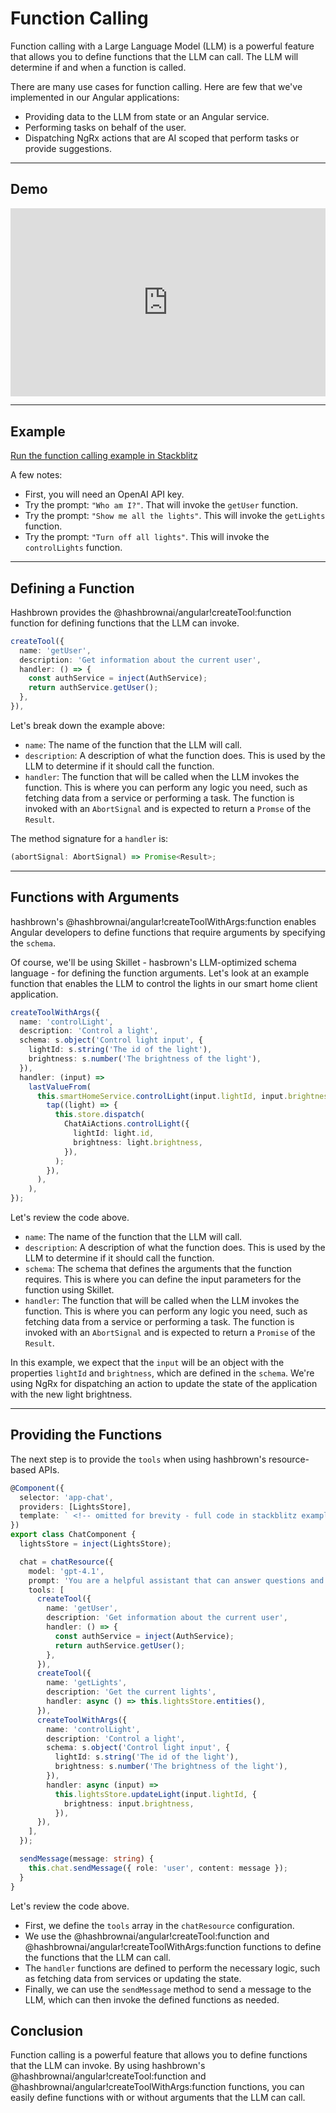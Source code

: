 # Function Calling

Function calling with a Large Language Model (LLM) is a powerful feature that allows you to define functions that the LLM can call.
The LLM will determine if and when a function is called.

There are many use cases for function calling.
Here are few that we've implemented in our Angular applications:

- Providing data to the LLM from state or an Angular service.
- Performing tasks on behalf of the user.
- Dispatching NgRx actions that are AI scoped that perform tasks or provide suggestions.

---

## Demo

<div style="padding:59.64% 0 0 0;position:relative;width:100%;"><iframe src="https://player.vimeo.com/video/1089272737?badge=0&amp;autopause=0&amp;player_id=0&amp;app_id=58479" frameborder="0" allow="autoplay; fullscreen; picture-in-picture; clipboard-write; encrypted-media" style="position:absolute;top:0;left:0;width:100%;height:100%;" title="hashbrown function calling"></iframe></div>

---

## Example

[Run the function calling example in Stackblitz](/examples/angular/function-calling)

A few notes:

- First, you will need an OpenAI API key.
- Try the prompt: `"Who am I?"`. That will invoke the `getUser` function.
- Try the prompt: `"Show me all the lights"`. This will invoke the `getLights` function.
- Try the prompt: `"Turn off all lights"`. This will invoke the `controlLights` function.

---

## Defining a Function

Hashbrown provides the @hashbrownai/angular!createTool:function function for defining functions that the LLM can invoke.

<www-code-example header="chat.component.ts">

```ts
createTool({
  name: 'getUser',
  description: 'Get information about the current user',
  handler: () => {
    const authService = inject(AuthService);
    return authService.getUser();
  },
}),
```

</www-code-example>

Let's break down the example above:

- `name`: The name of the function that the LLM will call.
- `description`: A description of what the function does. This is used by the LLM to determine if it should call the function.
- `handler`: The function that will be called when the LLM invokes the function. This is where you can perform any logic you need, such as fetching data from a service or performing a task. The function is invoked with an `AbortSignal` and is expected to return a `Promse` of the `Result`.

The method signature for a `handler` is:

```ts
(abortSignal: AbortSignal) => Promise<Result>;
```

---

## Functions with Arguments

hashbrown's @hashbrownai/angular!createToolWithArgs:function enables Angular developers to define functions that require arguments by specifying the `schema`.

Of course, we'll be using Skillet - hasbrown's LLM-optimized schema language - for defining the function arguments.
Let's look at an example function that enables the LLM to control the lights in our smart home client application.

<www-code-example header="chat.component.ts">

```ts
createToolWithArgs({
  name: 'controlLight',
  description: 'Control a light',
  schema: s.object('Control light input', {
    lightId: s.string('The id of the light'),
    brightness: s.number('The brightness of the light'),
  }),
  handler: (input) =>
    lastValueFrom(
      this.smartHomeService.controlLight(input.lightId, input.brightness).pipe(
        tap((light) => {
          this.store.dispatch(
            ChatAiActions.controlLight({
              lightId: light.id,
              brightness: light.brightness,
            }),
          );
        }),
      ),
    ),
});
```

</www-code-example>

Let's review the code above.

- `name`: The name of the function that the LLM will call.
- `description`: A description of what the function does. This is used by the LLM to determine if it should call the function.
- `schema`: The schema that defines the arguments that the function requires. This is where you can define the input parameters for the function using Skillet.
- `handler`: The function that will be called when the LLM invokes the function. This is where you can perform any logic you need, such as fetching data from a service or performing a task. The function is invoked with an `AbortSignal` and is expected to return a `Promise` of the `Result`.

In this example, we expect that the `input` will be an object with the properties `lightId` and `brightness`, which are defined in the `schema`.
We're using NgRx for dispatching an action to update the state of the application with the new light brightness.

---

## Providing the Functions

The next step is to provide the `tools` when using hashbrown's resource-based APIs.

<www-code-example header="chat.component.ts" run="/examples/angular/function-calling">

```ts
@Component({
  selector: 'app-chat',
  providers: [LightsStore],
  template: ` <!-- omitted for brevity - full code in stackblitz example --> `,
})
export class ChatComponent {
  lightsStore = inject(LightsStore);

  chat = chatResource({
    model: 'gpt-4.1',
    prompt: 'You are a helpful assistant that can answer questions and help with tasks',
    tools: [
      createTool({
        name: 'getUser',
        description: 'Get information about the current user',
        handler: () => {
          const authService = inject(AuthService);
          return authService.getUser();
        },
      }),
      createTool({
        name: 'getLights',
        description: 'Get the current lights',
        handler: async () => this.lightsStore.entities(),
      }),
      createToolWithArgs({
        name: 'controlLight',
        description: 'Control a light',
        schema: s.object('Control light input', {
          lightId: s.string('The id of the light'),
          brightness: s.number('The brightness of the light'),
        }),
        handler: async (input) =>
          this.lightsStore.updateLight(input.lightId, {
            brightness: input.brightness,
          }),
      }),
    ],
  });

  sendMessage(message: string) {
    this.chat.sendMessage({ role: 'user', content: message });
  }
}
```

</www-code-example>

Let's review the code above.

- First, we define the `tools` array in the `chatResource` configuration.
- We use the @hashbrownai/angular!createTool:function and @hashbrownai/angular!createToolWithArgs:function functions to define the functions that the LLM can call.
- The `handler` functions are defined to perform the necessary logic, such as fetching data from services or updating the state.
- Finally, we can use the `sendMessage` method to send a message to the LLM, which can then invoke the defined functions as needed.

## Conclusion

Function calling is a powerful feature that allows you to define functions that the LLM can invoke.
By using hashbrown's @hashbrownai/angular!createTool:function and @hashbrownai/angular!createToolWithArgs:function functions, you can easily define functions with or without arguments that the LLM can call.

